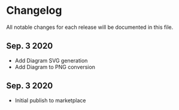 # Changelog

All notable changes for each release will be documented in this file.

## Sep. 3 2020

- Add Diagram SVG generation
- Add Diagram to PNG conversion

## Sep. 3 2020

- Initial publish to marketplace
